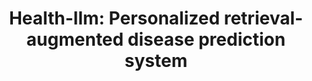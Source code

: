 ---
title: "Health-llm: Personalized retrieval-augmented disease prediction system"
collection: publications
category: manuscripts
# date: 2025-10-06
# venue: ''
# slidesurl: ''
paperurl: 'https://www.researchgate.net/profile/Chong-Zhang-93/publication/377968117_Health-LLM_Personalized_Retrieval-Augmented_Disease_Prediction_Model/links/65f798181f0aec67e2a2dce4/Health-LLM-Personalized-Retrieval-Augmented-Disease-Prediction-Model.pdf'
# codeurl: ''
citation: 'Jin, Mingyu, Qinkai Yu, <strong>Dong Shu</strong>, Chong Zhang, Lizhou Fan, Wenyue Hua, Suiyuan Zhu et al. "Health-llm: Personalized retrieval-augmented disease prediction system." arXiv preprint arXiv:2402.00746 (2024).'
---